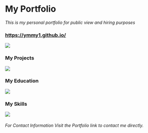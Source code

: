 # My Portfolio 
*This is my personal portfolio for public view and hiring purposes*
### <https://ymmy1.github.io/>
![](https://i.imgur.com/FHF3R5E.png)
### My Projects
![](https://i.imgur.com/EBAcXhA.png)
### My Education
![](https://i.imgur.com/rdkKKIs.png)
### My Skills 
![](https://i.imgur.com/xLEIR96.png)
###### For Contact Information Visit the Portfolio link to contact me directly.